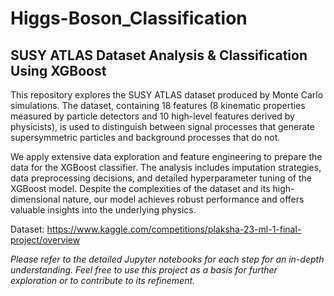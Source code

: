 # Higgs-Boson_Classification

## SUSY ATLAS Dataset Analysis & Classification Using XGBoost
This repository explores the SUSY ATLAS dataset produced by Monte Carlo simulations. The dataset, containing 18 features (8 kinematic properties measured by particle detectors and 10 high-level features derived by physicists), is used to distinguish between signal processes that generate supersymmetric particles and background processes that do not.

We apply extensive data exploration and feature engineering to prepare the data for the XGBoost classifier. The analysis includes imputation strategies, data preprocessing decisions, and detailed hyperparameter tuning of the XGBoost model. Despite the complexities of the dataset and its high-dimensional nature, our model achieves robust performance and offers valuable insights into the underlying physics.

Dataset: https://www.kaggle.com/competitions/plaksha-23-ml-1-final-project/overview

_Please refer to the detailed Jupyter notebooks for each step for an in-depth understanding. Feel free to use this project as a basis for further exploration or to contribute to its refinement._
